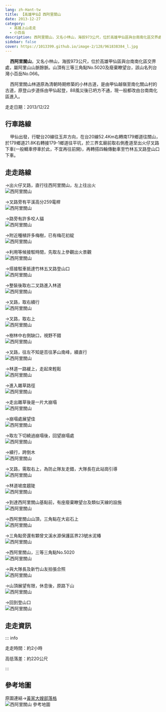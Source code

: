 ```yaml
---
lang: zh-Hant-tw
title: 【高雄甲仙】西阿里關山
date: 2013-12-27
category: 
  - 高雄上山走走
  - 小百岳
description: 西阿里關山，又名小林山，海拔973公尺，位於高雄甲仙區與台南南化區交界處，屬阿里山山脈餘脈。山頂有三等三角點No.5020及廢棄瞭望台，該山名列台灣小百岳No.066。 西阿里關山林道原為清朝時期修築的小林古道，是由甲仙越嶺至南化關山村的古道，原登山步道係由甲仙起登，88風災後已坍方不通，現一般都改由台南南化區進入。
sidebar: false
cover: https://1013399.github.io/image-2/128/961838384_l.jpg
---
```


    **西阿里關山**，又名小林山，海拔973公尺，位於高雄甲仙區與台南南化區交界處，屬阿里山山脈餘脈。山頂有三等三角點No.5020及廢棄瞭望台，該山名列台灣小百岳No.066。  

    西阿里關山林道原為清朝時期修築的小林古道，是由甲仙越嶺至南化關山村的古道，原登山步道係由甲仙起登，88風災後已坍方不通，現一般都改由台南南化區進入。

<!-- more -->

走走日期：2013/12/22

## 行車路線  
    甲仙出發，行駛台20線往玉井方向，在台20線52.4Km右轉南179鄉道往關山，於179鄉道21.8K右轉接179-1鄉道往平坑，於三界玄廟前取右側產道至出火仔叉路下車(一般轎車停車於此，不宜再往前開)，再轉搭四輪傳動車至竹林五叉路登山口下車。

## 走走路線
→出火仔叉路，直行往西阿里關山，左上往出火  
![西阿里關山](https://1013399.github.io/image-2/128/961830898_l.jpg)

→叉路旁有平溪高分259電桿  
![西阿里關山](https://1013399.github.io/image-2/128/961832855_l.jpg)

→路旁有許多咬人貓  
![西阿里關山](https://1013399.github.io/image-2/128/961834256_l.jpg)

→附近種植許多梅樹，已有梅花初綻  
![西阿里關山](https://1013399.github.io/image-2/128/961834889_l.jpg)

→利用等候接駁時間，先取左上參觀出火景觀  
![西阿里關山](https://1013399.github.io/image-2/128/961835485_l.jpg)

→搭接駁車抵達竹林五叉路登山口  
![西阿里關山](https://1013399.github.io/image-2/128/961836084_l.jpg)

→整裝後取右二叉路進入林道  
![西阿里關山](https://1013399.github.io/image-2/128/961836623_l.jpg)

→叉路，取右續行  
![西阿里關山](https://1013399.github.io/image-2/128/961837259_l.jpg)

→叉路，取右上  
![西阿里關山](https://1013399.github.io/image-2/128/961837889_l.jpg)

→樹林中右側缺口，視野不錯  
![西阿里關山](https://1013399.github.io/image-2/128/961838384_l.jpg)

→叉路，往左不知是否往茅山南峰，續直行  
![西阿里關山](https://1013399.github.io/image-2/128/961839790_l.jpg)

→林道一路緩上，走起來輕鬆  
![西阿里關山](https://1013399.github.io/image-2/128/961841007_l.jpg)

→進入雜草路徑  
![西阿里關山](https://1013399.github.io/image-2/128/961841621_l.jpg)

→走出雜草後是一片大崩塌  
![西阿里關山](https://1013399.github.io/image-2/128/961842686_l.jpg)

→崩塌處展望佳  
![西阿里關山](https://1013399.github.io/image-2/128/961842090_l.jpg)

→取左下切繞過崩塌後，回望崩塌處  
![西阿里關山](https://1013399.github.io/image-2/128/961843326_l.jpg)

→續行，跨倒木  
![西阿里關山](https://1013399.github.io/image-2/128/961843926_l.jpg)

→叉路，需取右上，為防止隊友走錯，大隊長在此站崗引導  
![西阿里關山](https://1013399.github.io/image-2/128/961844570_l.jpg)

→林道坡度趨陡  
![西阿里關山](https://1013399.github.io/image-2/128/961845387_l.jpg)

→到達西阿里關山基點前，有座廢棄瞭望台及類似天線的設施  
![西阿里關山](https://1013399.github.io/image-2/128/961846018_l.jpg)

→西阿里關山山頂，三角點在大岩石上  
![西阿里關山](https://1013399.github.io/image-2/128/961846777_l.jpg)

→三角點旁還有顆曾文溪水源保護區界23號水泥椿  
![西阿里關山](https://1013399.github.io/image-2/128/961847452_l.jpg)

→西阿里關山，三等三角點No.5020  
![西阿里關山](https://1013399.github.io/image-2/128/961848385_l.jpg)

→與大隊長及新竹山友拍張合照  
![西阿里關山](https://1013399.github.io/image-2/128/961849278_l.jpg)

→山頂展望有限，休息後，原路下山  
![西阿里關山](https://1013399.github.io/image-2/128/961850335_l.jpg)

→回到登山口  
![西阿里關山](https://1013399.github.io/image-2/128/961850905_l.jpg)

## 走走資訊

::: info

走走時間：約2小時

高低落差：約220公尺

:::

## 參考地圖  
原圖連結→[黃家大嫂部落格](http://blog.xuite.net/lin6151/blog/163123546)  
![西阿里關山 參考地圖](https://1013399.github.io/image-2/128/1002805376_l.jpg)